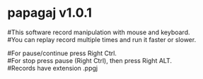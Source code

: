 # papagaj v1.0.1

#This software record manipulation with mouse and keyboard.<br>
#You can replay record multiple times and run it faster or slower.<br>


#For pause/continue press Right Ctrl.<br>
#For stop press pause (Right Ctrl), then press Right ALT.<br>
#Records have extension .ppgj
